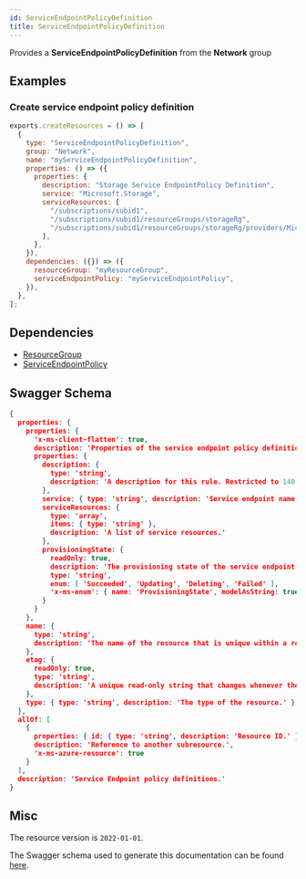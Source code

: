 ```yaml
---
id: ServiceEndpointPolicyDefinition
title: ServiceEndpointPolicyDefinition
---
```

Provides a **ServiceEndpointPolicyDefinition** from the **Network** group
## Examples
### Create service endpoint policy definition
```js
exports.createResources = () => [
  {
    type: "ServiceEndpointPolicyDefinition",
    group: "Network",
    name: "myServiceEndpointPolicyDefinition",
    properties: () => ({
      properties: {
        description: "Storage Service EndpointPolicy Definition",
        service: "Microsoft.Storage",
        serviceResources: [
          "/subscriptions/subid1",
          "/subscriptions/subid1/resourceGroups/storageRg",
          "/subscriptions/subid1/resourceGroups/storageRg/providers/Microsoft.Storage/storageAccounts/stAccount",
        ],
      },
    }),
    dependencies: ({}) => ({
      resourceGroup: "myResourceGroup",
      serviceEndpointPolicy: "myServiceEndpointPolicy",
    }),
  },
];

```
## Dependencies
- [ResourceGroup](../Resources/ResourceGroup.md)
- [ServiceEndpointPolicy](../Network/ServiceEndpointPolicy.md)
## Swagger Schema
```json
{
  properties: {
    properties: {
      'x-ms-client-flatten': true,
      description: 'Properties of the service endpoint policy definition.',
      properties: {
        description: {
          type: 'string',
          description: 'A description for this rule. Restricted to 140 chars.'
        },
        service: { type: 'string', description: 'Service endpoint name.' },
        serviceResources: {
          type: 'array',
          items: { type: 'string' },
          description: 'A list of service resources.'
        },
        provisioningState: {
          readOnly: true,
          description: 'The provisioning state of the service endpoint policy definition resource.',
          type: 'string',
          enum: [ 'Succeeded', 'Updating', 'Deleting', 'Failed' ],
          'x-ms-enum': { name: 'ProvisioningState', modelAsString: true }
        }
      }
    },
    name: {
      type: 'string',
      description: 'The name of the resource that is unique within a resource group. This name can be used to access the resource.'
    },
    etag: {
      readOnly: true,
      type: 'string',
      description: 'A unique read-only string that changes whenever the resource is updated.'
    },
    type: { type: 'string', description: 'The type of the resource.' }
  },
  allOf: [
    {
      properties: { id: { type: 'string', description: 'Resource ID.' } },
      description: 'Reference to another subresource.',
      'x-ms-azure-resource': true
    }
  ],
  description: 'Service Endpoint policy definitions.'
}
```
## Misc
The resource version is `2022-01-01`.

The Swagger schema used to generate this documentation can be found [here](https://github.com/Azure/azure-rest-api-specs/tree/main/specification/network/resource-manager/Microsoft.Network/stable/2022-01-01/serviceEndpointPolicy.json).
